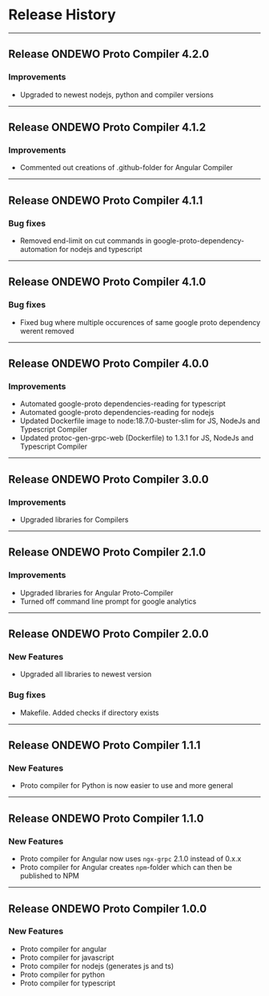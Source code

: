 # Release History

*****************
## Release ONDEWO Proto Compiler 4.2.0

### Improvements

* Upgraded to newest nodejs, python and compiler versions

*****************
## Release ONDEWO Proto Compiler 4.1.2

### Improvements

* Commented out creations of .github-folder for Angular Compiler

*****************
## Release ONDEWO Proto Compiler 4.1.1

### Bug fixes

* Removed end-limit on cut commands in google-proto-dependency-automation for nodejs and typescript

*****************
## Release ONDEWO Proto Compiler 4.1.0

### Bug fixes

* Fixed bug where multiple occurences of same google proto dependency werent removed

*****************

## Release ONDEWO Proto Compiler 4.0.0

### Improvements

* Automated google-proto dependencies-reading for typescript
* Automated google-proto dependencies-reading for nodejs
* Updated Dockerfile image to node:18.7.0-buster-slim for JS, NodeJs and Typescript Compiler
* Updated protoc-gen-grpc-web (Dockerfile) to 1.3.1 for JS, NodeJs and Typescript Compiler

*****************

## Release ONDEWO Proto Compiler 3.0.0

### Improvements

* Upgraded libraries for Compilers

*****************

## Release ONDEWO Proto Compiler 2.1.0

### Improvements

* Upgraded libraries for Angular Proto-Compiler
* Turned off command line prompt for google analytics

*****************

## Release ONDEWO Proto Compiler 2.0.0

### New Features

* Upgraded all libraries to newest version

### Bug fixes

* Makefile. Added checks if directory exists

*****************

## Release ONDEWO Proto Compiler 1.1.1

### New Features

* Proto compiler for Python is now easier to use and more general

*****************

## Release ONDEWO Proto Compiler 1.1.0

### New Features

* Proto compiler for Angular now uses `ngx-grpc` 2.1.0 instead of 0.x.x
* Proto compiler for Angular creates `npm`-folder which can then be published to NPM

*****************

## Release ONDEWO Proto Compiler 1.0.0

### New Features

* Proto compiler for angular
* Proto compiler for javascript
* Proto compiler for nodejs (generates js and ts)
* Proto compiler for python
* Proto compiler for typescript
